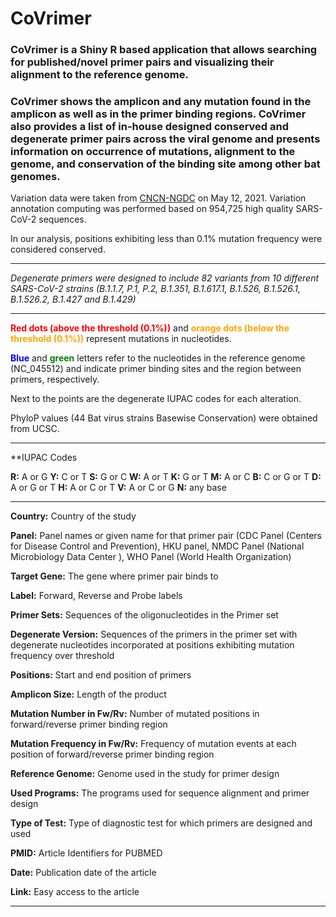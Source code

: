 # CoVrimer
### **CoVrimer** is a Shiny R based application that allows searching for published/novel primer pairs and visualizing their alignment to the reference genome. 
### CoVrimer shows the amplicon and  any mutation found in the amplicon as well as in the primer binding regions. CoVrimer also provides a list of in-house designed conserved and degenerate primer pairs across the viral genome and presents information on occurrence of mutations, alignment to the genome, and conservation of the binding site among other bat genomes.

Variation data were taken from [CNCN-NGDC](https://bigd.big.ac.cn/ncov/) on May 12, 2021. Variation annotation computing was performed based on 954,725 high quality SARS-CoV-2 sequences.

In our analysis, positions exhibiting less than 0.1% mutation frequency were considered conserved. 


-------------------------------------------------------------------------------------


*Degenerate primers were designed to include 82 variants from 10 different SARS-CoV-2 strains (B.1.1.7, P.1, P.2, B.1.351, B.1.617.1, B.1.526, B.1.526.1, B.1.526.2, B.1.427 and B.1.429)*





-------------------------------------------------------------------------------------


 <span style="color:red"> **Red dots (above the threshold (0.1%))**</span> and <span style="color:orange"> **orange dots (below the threshold (0.1%))**</span> represent mutations in nucleotides.

 <span style="color:blue"> **Blue**</span> 
 and <span style="color:green"> **green**</span> letters refer to the nucleotides in the reference genome (NC_045512) and indicate primer binding sites and the region between primers, respectively.

 Next to the points are the degenerate IUPAC codes for each alteration.
                              
PhyloP values (44 Bat virus strains Basewise Conservation) were obtained from UCSC.


-------------------------------------------------------------------------------------

**IUPAC Codes

**R:**	A or G
**Y:**	C or T
**S:** G or C
**W:**	A or T
**K:**	G or T
**M:**	A or C
**B:**	C or G or T
**D:**	A or G or T
**H:**	A or C or T
**V:**	A or C or G
**N:**	any base


-------------------------------------------------------------------------------------


**Country:** Country of the study

**Panel:** Panel names or given name for that primer pair (CDC Panel (Centers for Disease Control and Prevention), HKU panel, NMDC Panel (National Microbiology Data Center ), WHO Panel (World Health Organization)

**Target Gene:** The gene where primer pair binds to 

**Label:** Forward, Reverse and Probe labels

**Primer Sets:** Sequences of the oligonucleotides in the Primer set

**Degenerate Version:**  Sequences of the primers in the primer set with degenerate nucleotides incorporated at positions exhibiting mutation frequency over threshold

**Positions:** Start and end position of primers 

**Amplicon Size:** Length of the product 

**Mutation Number in Fw/Rv:** Number of mutated positions in forward/reverse primer binding region

**Mutation Frequency in Fw/Rv:** Frequency of mutation events at each position of forward/reverse primer binding region

**Reference Genome:** Genome used in the study for primer design

**Used Programs:** The programs used for sequence alignment and primer design 

**Type of Test:** Type of diagnostic test for which primers are designed and used

**PMID:** Article Identifiers for PUBMED  

**Date:** Publication date of the article

**Link:** Easy access to the article

-------------------------------------------------------------------------------------
